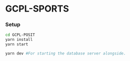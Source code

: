 # GCPL-SPORTS

### Setup

```bash
cd GCPL-POSIT
yarn install
yarn start

yarn dev #For starting the database server alongside.
```

